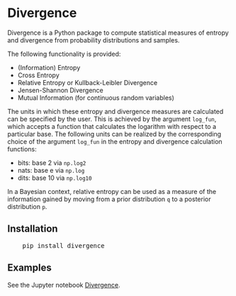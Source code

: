 # Divergence
Divergence is a Python package to compute statistical measures of entropy and divergence from probability distributions and samples.

The following functionality is provided:
* (Information) Entropy
* Cross Entropy 
* Relative Entropy or Kullback-Leibler Divergence
* Jensen-Shannon Divergence
* Mutual Information (for continuous random variables)

The units in which these entropy and divergence measures are calculated can be specified by the user. 
This is achieved by the argument `log_fun`, which accepts a function that calculates the logarithm with respect to a particular base. 
The following units can be realized by the corresponding choice of the argument `log_fun` in the entropy and divergence calculation functions:
* bits: base 2 via `np.log2`
* nats: base e via `np.log`
* dits: base 10 via `np.log10`

In a Bayesian context, relative entropy can be used as a measure of the information gained by moving 
from a prior distribution `q` to a posterior distribution `p`.

## Installation

<pre>
    pip install divergence
</pre>

## Examples
See the Jupyter notebook [Divergence](https://github.com/michaelnowotny/divergence/blob/master/notebooks/Divergence.ipynb).
